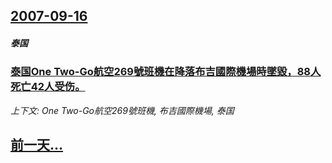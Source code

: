 ## [2007-09-16](/news/2007/09/16/index.md)

##### 泰国
### [泰国One Two-Go航空269號班機在降落布吉國際機場時墜毀，88人死亡42人受伤。](/news/2007/09/16/泰国One-Two-Go航空269號班機在降落布吉國際機場時墜毀-88人死亡42人受伤.md)
_上下文: One Two-Go航空269號班機, 布吉國際機場, 泰国_

## [前一天...](/news/2007/09/15/index.md)

